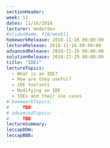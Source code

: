 ```yaml
---
sectionHeader:
week: 11
dates: 11/16/2018
lecturer: mmdarden
#slidesName: f18/week11
homeworkRelease: 2018-11-16 00:00:00
lectureRelease: 2018-11-16 00:00:00
advancedRelease: 2018-11-16 00:00:00
solutionRelease: 2018-11-29 00:00:00
title: "IDEs"
lectureTopics:
  - What is an IDE?
  - How are they useful?
  - IDE toolsets
  - Modifying an IDE
  - IDEs and their use cases
# homeworkTopics:
#   - TBD
# advancedTopics:
#   - TBD
lectureSummary:
leccapDOW:
leccapBBB:
---
```

